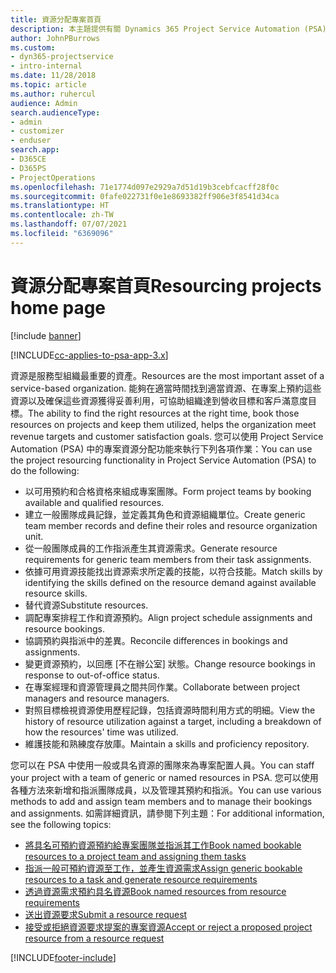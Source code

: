 ```yaml
---
title: 資源分配專案首頁
description: 本主題提供有關 Dynamics 365 Project Service Automation (PSA) 中資源管理功能的資訊。
author: JohnPBurrows
ms.custom:
- dyn365-projectservice
- intro-internal
ms.date: 11/28/2018
ms.topic: article
ms.author: ruhercul
audience: Admin
search.audienceType:
- admin
- customizer
- enduser
search.app:
- D365CE
- D365PS
- ProjectOperations
ms.openlocfilehash: 71e1774d097e2929a7d51d19b3cebfcacff28f0c
ms.sourcegitcommit: 0fafe022731f0e1e8693382ff906e3f8541d34ca
ms.translationtype: HT
ms.contentlocale: zh-TW
ms.lasthandoff: 07/07/2021
ms.locfileid: "6369096"
---
```

# <a name="resourcing-projects-home-page"></a><span data-ttu-id="c3668-103">資源分配專案首頁</span><span class="sxs-lookup"><span data-stu-id="c3668-103">Resourcing projects home page</span></span>

[!include [banner](../includes/psa-now-project-operations.md)]

[!INCLUDE[cc-applies-to-psa-app-3.x](../includes/cc-applies-to-psa-app-3x.md)]

<span data-ttu-id="c3668-104">資源是服務型組織最重要的資產。</span><span class="sxs-lookup"><span data-stu-id="c3668-104">Resources are the most important asset of a service-based organization.</span></span> <span data-ttu-id="c3668-105">能夠在適當時間找到適當資源、在專案上預約這些資源以及確保這些資源獲得妥善利用，可協助組織達到營收目標和客戶滿意度目標。</span><span class="sxs-lookup"><span data-stu-id="c3668-105">The ability to find the right resources at the right time, book those resources on projects and keep them utilized, helps the organization meet revenue targets and customer satisfaction goals.</span></span> <span data-ttu-id="c3668-106">您可以使用 Project Service Automation (PSA) 中的專案資源分配功能來執行下列各項作業：</span><span class="sxs-lookup"><span data-stu-id="c3668-106">You can use the project resourcing functionality in Project Service Automation (PSA) to do the following:</span></span>

- <span data-ttu-id="c3668-107">以可用預約和合格資格來組成專案團隊。</span><span class="sxs-lookup"><span data-stu-id="c3668-107">Form project teams by booking available and qualified resources.</span></span>
- <span data-ttu-id="c3668-108">建立一般團隊成員記錄，並定義其角色和資源組織單位。</span><span class="sxs-lookup"><span data-stu-id="c3668-108">Create generic team member records and define their roles and resource organization unit.</span></span>
- <span data-ttu-id="c3668-109">從一般團隊成員的工作指派產生其資源需求。</span><span class="sxs-lookup"><span data-stu-id="c3668-109">Generate resource requirements for generic team members from their task assignments.</span></span>
- <span data-ttu-id="c3668-110">依據可用資源技能找出資源索求所定義的技能，以符合技能。</span><span class="sxs-lookup"><span data-stu-id="c3668-110">Match skills by identifying the skills defined on the resource demand against available resource skills.</span></span>
- <span data-ttu-id="c3668-111">替代資源</span><span class="sxs-lookup"><span data-stu-id="c3668-111">Substitute resources.</span></span>
- <span data-ttu-id="c3668-112">調配專案排程工作和資源預約。</span><span class="sxs-lookup"><span data-stu-id="c3668-112">Align project schedule assignments and resource bookings.</span></span>
- <span data-ttu-id="c3668-113">協調預約與指派中的差異。</span><span class="sxs-lookup"><span data-stu-id="c3668-113">Reconcile differences in bookings and assignments.</span></span>
- <span data-ttu-id="c3668-114">變更資源預約，以回應 [不在辦公室] 狀態。</span><span class="sxs-lookup"><span data-stu-id="c3668-114">Change resource bookings in response to out-of-office status.</span></span>
- <span data-ttu-id="c3668-115">在專案經理和資源管理員之間共同作業。</span><span class="sxs-lookup"><span data-stu-id="c3668-115">Collaborate between project managers and resource managers.</span></span>
- <span data-ttu-id="c3668-116">對照目標檢視資源使用歷程記錄，包括資源時間利用方式的明細。</span><span class="sxs-lookup"><span data-stu-id="c3668-116">View the history of resource utilization against a target, including a breakdown of how the resources' time was utilized.</span></span>
- <span data-ttu-id="c3668-117">維護技能和熟練度存放庫。</span><span class="sxs-lookup"><span data-stu-id="c3668-117">Maintain a skills and proficiency repository.</span></span>


<span data-ttu-id="c3668-118">您可以在 PSA 中使用一般或具名資源的團隊來為專案配置人員。</span><span class="sxs-lookup"><span data-stu-id="c3668-118">You can staff your project with a team of generic or named resources in PSA.</span></span> <span data-ttu-id="c3668-119">您可以使用各種方法來新增和指派團隊成員，以及管理其預約和指派。</span><span class="sxs-lookup"><span data-stu-id="c3668-119">You can use various methods to add and assign team members and to manage their bookings and assignments.</span></span> <span data-ttu-id="c3668-120">如需詳細資訊，請參閱下列主題：</span><span class="sxs-lookup"><span data-stu-id="c3668-120">For additional information, see the following topics:</span></span>

- [<span data-ttu-id="c3668-121">將具名可預約資源預約給專案團隊並指派其工作</span><span class="sxs-lookup"><span data-stu-id="c3668-121">Book named bookable resources to a project team and assigning them tasks</span></span>](assign-named-bookable-resource.md)
- [<span data-ttu-id="c3668-122">指派一般可預約資源至工作，並產生資源需求</span><span class="sxs-lookup"><span data-stu-id="c3668-122">Assign generic bookable resources to a task and generate resource requirements</span></span>](assign-generic-bookable-resource.md)
- [<span data-ttu-id="c3668-123">透過資源需求預約具名資源</span><span class="sxs-lookup"><span data-stu-id="c3668-123">Book named resources from resource requirements</span></span>](book-named-resource.md)
- [<span data-ttu-id="c3668-124">送出資源要求</span><span class="sxs-lookup"><span data-stu-id="c3668-124">Submit a resource request</span></span>](submit-resource-request.md)
- [<span data-ttu-id="c3668-125">接受或拒絕資源要求提案的專案資源</span><span class="sxs-lookup"><span data-stu-id="c3668-125">Accept or reject a proposed project resource from a resource request</span></span>](accept-reject-proposed-resource.md)


[!INCLUDE[footer-include](../includes/footer-banner.md)]